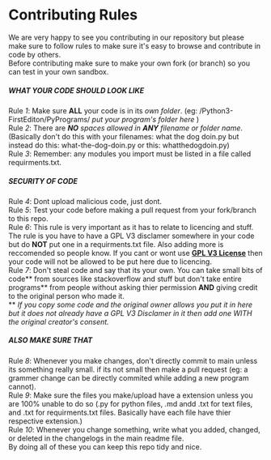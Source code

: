 # Contributing Rules
We are very happy to see you contributing in our repository but please make sure to follow rules to make sure it's easy to browse and contribute in code by others.  
Before contributing make sure to make your own fork (or branch) so you can test in your own sandbox.  
  
##### **WHAT YOUR CODE SHOULD LOOK LIKE**  
Rule *1*: Make sure **ALL** your code is in its *own folder*. (eg: /Python3-FirstEditon/PyPrograms/ _put your program's folder here_ )  
Rule *2*: There are ***NO** spaces allowed in **ANY** filename or folder name*. (Basically don't do this with your filenames: what the dog doin.py but instead do this: what-the-dog-doin.py or this: whatthedogdoin.py)  
Rule *3*: Remember: any modules you import must be listed in a file called requirments.txt.  
  
##### **SECURITY OF CODE**  
Rule *4*: Dont upload malicious code, just dont.  
Rule *5*: Test your code before making a pull request from your fork/branch to this repo.  
Rule *6*: This rule is very important as it has to relate to licencing and stuff. The rule is you have to have a GPL V3 disclamer somewhere in your code but do **NOT** put one in a requirments.txt file. Also adding more is reccomended so people know. If you cant or wont use [**GPL V3 License**](../LICENSE) then your code will not be allowed to be put here due to licencing.  
Rule *7*: Don't steal code and say that its your own. You can take small bits of code** from sources like stackoverflow and stuff but don't take entire programs** from people without asking thier permission **AND** giving credit to the original person who made it.  
** *If you copy some code and the original owner allows you put it in here but it does not already have a GPL V3 Disclamer in it then add one WITH the original creator's consent.*  
  
##### **ALSO MAKE SURE THAT**  
Rule *8*: Whenever you make changes, don't directly commit to main unless its something really small. if its not small then make a pull request (eg: a grammer change can be directly commited while adding a new program cannot).  
Rule *9*: Make sure the files you make/upload have a extension unless you are 100% unable to do so (.py for python files, .md andd .txt for text files, and .txt for requirments.txt files. Basically have each file have thier respective extension.)  
Rule *10*: Whenever you change something, write what you added, changed, or deleted in the changelogs in the main readme file.    
By doing all of these you can keep this repo tidy and nice.
